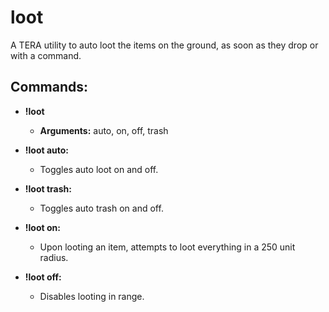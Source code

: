 # loot
A TERA utility to auto loot the items on the ground, as soon as they drop or with a command.

## Commands:

* **!loot**
    * **Arguments:** auto, on, off, trash

* **!loot auto:** 
    * Toggles auto loot on and off.

* **!loot trash:** 
    * Toggles auto trash on and off.

* **!loot on:**
    * Upon looting an item, attempts to loot everything in a 250 unit radius.

* **!loot off:**
    * Disables looting in range.
